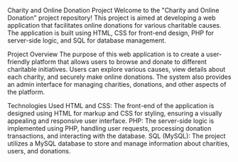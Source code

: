 
Charity and Online Donation Project
Welcome to the "Charity and Online Donation" project repository! This project is aimed at developing a web application that facilitates online donations for various charitable causes. The application is built using HTML, CSS for front-end design, PHP for server-side logic, and SQL for database management.

Project Overview
The purpose of this web application is to create a user-friendly platform that allows users to browse and donate to different charitable initiatives. Users can explore various causes, view details about each charity, and securely make online donations. The system also provides an admin interface for managing charities, donations, and other aspects of the platform.

Technologies Used
HTML and CSS: The front-end of the application is designed using HTML for markup and CSS for styling, ensuring a visually appealing and responsive user interface.
PHP: The server-side logic is implemented using PHP, handling user requests, processing donation transactions, and interacting with the database.
SQL (MySQL): The project utilizes a MySQL database to store and manage information about charities, users, and donations.

